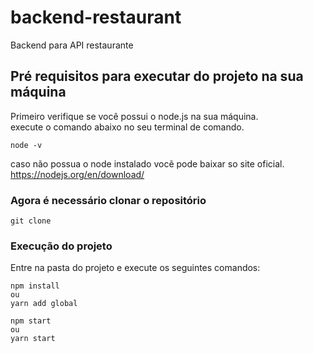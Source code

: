 # backend-restaurant
Backend para API restaurante


## Pré requisitos para executar do projeto na sua máquina
Primeiro verifique se você possui o node.js na sua máquina.<br/>
execute o comando abaixo no seu terminal de comando.
```
node -v
```
caso não possua o node instalado vocẽ pode baixar so site oficial.<br/>
https://nodejs.org/en/download/
### Agora é necessário clonar o repositório
```
git clone
```
### Execução do projeto
Entre na pasta do projeto e execute os seguintes comandos:
```
npm install
ou
yarn add global

npm start
ou
yarn start
```

